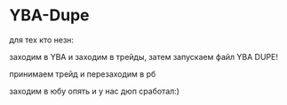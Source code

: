 # YBA-Dupe

для тех кто незн:

заходим в YBA и заходим в трейды, затем запускаем файл YBA DUPE!

принимаем трейд и перезаходим в рб

заходим в юбу опять и у нас дюп сработал:)

